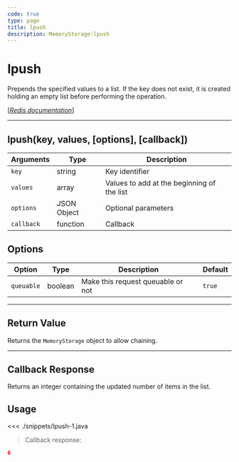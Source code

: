 ```yaml
---
code: true
type: page
title: lpush
description: MemoryStorage:lpush
---
```


# lpush

Prepends the specified values to a list. If the key does not exist, it is created holding an empty list before performing the operation.

[[_Redis documentation_]](https://redis.io/commands/lpush)

---

## lpush(key, values, [options], [callback])

| Arguments  | Type        | Description                                |
| ---------- | ----------- | ------------------------------------------ |
| `key`      | string      | Key identifier                             |
| `values`   | array       | Values to add at the beginning of the list |
| `options`  | JSON Object | Optional parameters                        |
| `callback` | function    | Callback                                   |

## Options

| Option     | Type    | Description                       | Default |
| ---------- | ------- | --------------------------------- | ------- |
| `queuable` | boolean | Make this request queuable or not | `true`  |

---

## Return Value

Returns the `MemoryStorage` object to allow chaining.

---

## Callback Response

Returns an integer containing the updated number of items in the list.

## Usage

<<< ./snippets/lpush-1.java

> Callback response:

```json
6
```
